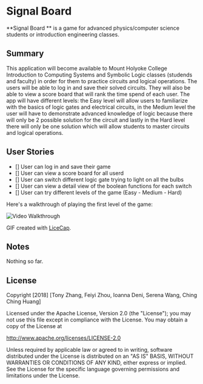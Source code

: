 # Signal Board

**Signal Board ** is a game for advanced physics/computer science students or introduction engineering classes.

## Summary

This application will become available to Mount Holyoke College Introduction to Computing Systems and Symbolic Logic classes (studends and faculty) in order for them to practice circuits and logical operations. The users will be able to log in and save their solved circuits. They will also be able to view a score board that will rank the time spend of each user. The app will have different levels: the Easy level will allow users to familiarize with the basics of logic gates and electrical circuits, in the Medium level the user will have to demonstrate advanced knowledge of logic because there will only be 2 possible solution for the circuit and lastly in the Hard level there will only be one solution which will allow students to master circuits and logical operations.      

## User Stories

- [] User can log in and save their game
- [] User can view a score board for all userd
- [] User can switch different logic gate trying to light on all the bulbs 
- [] User can view a detail view of the boolean functions for each switch
- [] User can try different levels of the game (Easy - Medium - Hard)

Here's a walkthrough of playing the first level of the game:

<img src='https://i.imgur.com/RPINmGT.png?.gif' title='Video Walkthrough' width='' alt='Video Walkthrough' />

GIF created with [LiceCap](http://www.cockos.com/licecap/).

## Notes

Nothing so far.

## License

Copyright [2018] [Tony Zhang, Feiyi Zhou, Ioanna Deni, Serena Wang, Ching Ching Huang]

Licensed under the Apache License, Version 2.0 (the "License");
you may not use this file except in compliance with the License.
You may obtain a copy of the License at

http://www.apache.org/licenses/LICENSE-2.0

Unless required by applicable law or agreed to in writing, software
distributed under the License is distributed on an "AS IS" BASIS,
WITHOUT WARRANTIES OR CONDITIONS OF ANY KIND, either express or implied.
See the License for the specific language governing permissions and
limitations under the License.
